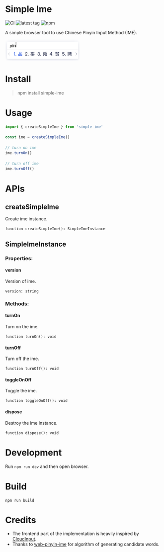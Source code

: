# Simple Ime

![CI](https://github.com/nieyuyao/simple-ime/workflows/CI/badge.svg)
![latest tag](https://badgen.net/github/release/nieyuyao/simple-ime)
![npm](https://img.shields.io/npm/v/simple-ime.svg)

A simple browser tool to use Chinese Pinyin Input Method (IME).

<img src="./public/demo.png" width="240" />

# Install

> npm install simple-ime

# Usage

```js
import { createSimpleIme } from 'simple-ime'

const ime = createSimpleIme()

// turn on ime
ime.turnOn()

// turn off ime
ime.turnOff()
```

# APIs

## createSimpleIme

Create ime instance.

`function createSimpleIme(): SimpleImeInstance`

## SimpleImeInstance

### Properties:

#### version

Version of ime.

`version: string`

### Methods:

#### turnOn

Turn on the ime.

`function turnOn(): void`

#### turnOff

Turn off the ime.

`function turnOff(): void`

#### toggleOnOff

Toggle the ime.

`function toggleOnOff(): void`

#### dispose

Destroy the ime instance.

`function dispose(): void`

# Development

Run `npm run dev` and then open browser.

# Build

```shell
npm run build
```

# Credits

- The frontend part of the implementation is heavily inspired by [CloudInput](https://github.com/mzhangdev/CloudInput).
- Thanks to [web-pinyin-ime](https://github.com/dongyuwei/web-pinyin-ime) for algorithm of generating candidate words.
